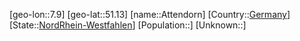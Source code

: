 ﻿---
location: [51.13,7.9]
type: City
tags:
- geo/City


SpocWebEntityId: 28918
isDeleted: false
confidential: public

---
[geo-lon::7.9]
[geo-lat::51.13]
[name::Attendorn]
[Country::[Germany](geo/Continent/Europe/Germany.md)]
[State::[NordRhein-Westfahlen](NordRhein-Westfahlen)]
[Population::]
[Unknown::]

